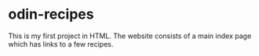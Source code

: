 # odin-recipes
This is my first project in HTML.
The website consists of a main index page which has links to a few recipes.